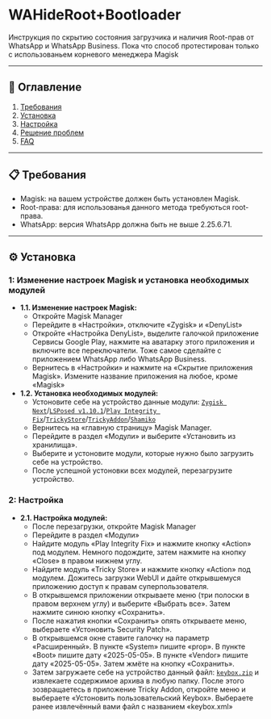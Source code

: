 # WAHideRoot+Bootloader
Инструкция по скрытию состояния загрузчика и наличия Root-прав от WhatsApp и WhatsApp Business. Пока что способ протестирован только с использованьем корневого менеджера Magisk
 
---

## 📌 **Оглавление**  
1. [Требования](#-требования)  
2. [Установка](#-установка)  
3. [Настройка](#-настройка)  
4. [Решение проблем](#-решение-проблем)  
5. [FAQ](#-faq)  

---

## 📋 **Требования**  
- Magisk: на вашем устройстве должен быть установлен Magisk.
- Root-права: для использованья данного метода требуються root-права.  
- WhatsApp: версия  WhatsApp должна быть не выше 2.25.6.71.

---

## ⚙️ **Установка**  
### 1: Изменение настроек Magisk и установка необходимых модулей 
- **1.1. Изменение настроек Magisk:**
   - Откройте Magisk Manager
   - Перейдите в «Настройки», отключите «Zygisk» и «DenyList»
   - Откройте «Настройка DenyList», выделите галочкой приложение Сервисы Google Play, нажмите на аватарку этого приложения и включите все переключатели. Тоже самое сделайте с приложением WhatsApp либо WhatsApp Business.
   - Вернитесь в «Настройки» и нажмите на «Скрытие приложения Magisk». Измените название приложения на любое, кроме «Magisk»
- **1.2. Установка необходимых модулей:**
   - Устоновите себе на устройство данные модули: [`Zygisk Next`](https://github.com/Dr-TSNG/ZygiskNext/releases)/[`LSPosed v1.10.1`](https://github.com/JingMatrix/LSPosed/releases)/[`Play Integrity Fix`](https://mmrl.dev/repository/aptoftisk/playintegrityfix)/[`TrickyStore`](https://github.com/5ec1cff/TrickyStore/releases)/[`TrickyAddon`](https://github.com/KOWX712/Tricky-Addon-Update-Target-List/releases/tag/v3.9)/[`Shamiko`](https://github.com/LSPosed/LSPosed.github.io/releases)
   - Вернитесь на «главную страницу» Magisk Manager.
   - Перейдите в раздел «Модули» и выберите «Установить из хранилища».
   - Выберите и устоновите модули, которые нужно было загрузить себе на устройство.
   - После успешной устоновки всех модулей, перезагрузите устройство.
### 2: Настройка
- **2.1. Настройка модулей:**
   - После перезагрузки, откройте Magisk Manager
   - Перейдите в раздел «Модули»
   - Найдите модуль «Play Integrity Fix» и нажмите кнопку «Action» под модулем. Немного подождите, затем нажмите на кнопку «Close» в правом нижнем углу.
   - Найдите модуль «Tricky Store» и нажмите кнопку «Action» под модулем. Дожитесь загрузки WebUI и дайте открывшемуся приложению доступ к правам суперпользователя.
   - В открывшемся приложении открываете меню (три полоски в правом верхнем углу) и выберите «Выбрать все». Затем нажмите синюю кнопку «Сохранить».
   - После нажатия кнопки «Сохранить» опять открываете меню, выбераете «Устоновить Security Patch».
   - В открывшемся окне ставите галочку на параметр «Расширенный». В пункте «System» пишите «prop». В пункте «Boot» пишите дату «2025-05-05». В пункте «Vendor» пишите дату «2025-05-05». Затем жмёте на кнопку «Сохранить».
   - Затем загружаете себе на устройство данный файл: [`keybox.zip`](https://github.com/user-attachments/files/20700522/keybox.zip) и извлекаете содержимое архива в любую папку.
  После этого зозвращаетесь в приложение Tricky Addon, откройте меню и выбераете «Устоновить пользовательский Keybox». Выбераете ранее извлечённый вами файл с названием «keybox.xml»
